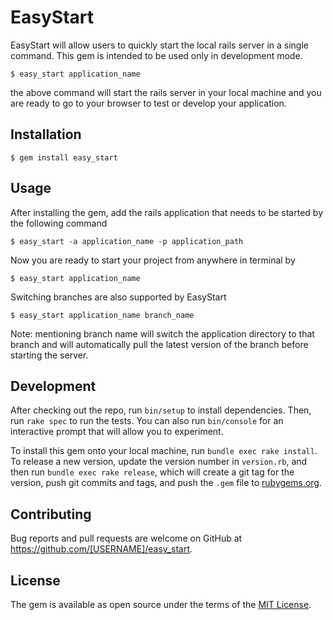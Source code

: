 # EasyStart

EasyStart will allow users to quickly start the local rails server in a single command. This gem is intended to be used only in development mode. 

	$ easy_start application_name
the above command will start the rails server in your local machine and you are ready to go to your browser to test or develop your application. 

## Installation

    $ gem install easy_start

## Usage

After installing the gem, add the rails application that needs to be started by the following command
	
	$ easy_start -a application_name -p application_path

Now you are ready to start your project from anywhere in terminal by 

	$ easy_start application_name

Switching branches are also supported by EasyStart

	$ easy_start application_name branch_name

Note: mentioning branch name will switch the application directory to that branch and will automatically pull the latest version of the branch before starting the server.

## Development

After checking out the repo, run `bin/setup` to install dependencies. Then, run `rake spec` to run the tests. You can also run `bin/console` for an interactive prompt that will allow you to experiment.

To install this gem onto your local machine, run `bundle exec rake install`. To release a new version, update the version number in `version.rb`, and then run `bundle exec rake release`, which will create a git tag for the version, push git commits and tags, and push the `.gem` file to [rubygems.org](https://rubygems.org).

## Contributing

Bug reports and pull requests are welcome on GitHub at https://github.com/[USERNAME]/easy_start.

## License

The gem is available as open source under the terms of the [MIT License](https://opensource.org/licenses/MIT).
